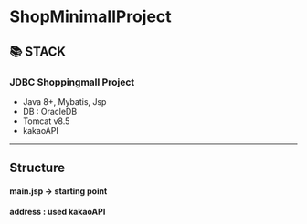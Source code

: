 # ShopMinimallProject

## 📚 STACK
### JDBC Shoppingmall Project
* Java 8+, Mybatis, Jsp
* DB : OracleDB
* Tomcat v8.5
* kakaoAPI
---
## Structure
#### main.jsp -> starting point
#### address : used kakaoAPI
